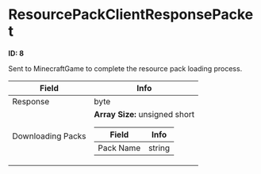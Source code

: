# ResourcePackClientResponsePacket

__ID: 8__

Sent to MinecraftGame to complete the resource pack loading process.

<table><thead><tr><th>Field</th><th>Info</th></tr></thead><tbody>
<tr><td>Response</td><td>byte</td></tr>
<tr><td>Downloading Packs</td><td><b>Array Size:</b> unsigned short
  <table><thead><tr><th>Field</th><th>Info</th></tr></thead><tbody>
  <tr><td>Pack Name</td><td>string</td></tr>
  </tbody></table></td></tr>
</tbody></table>